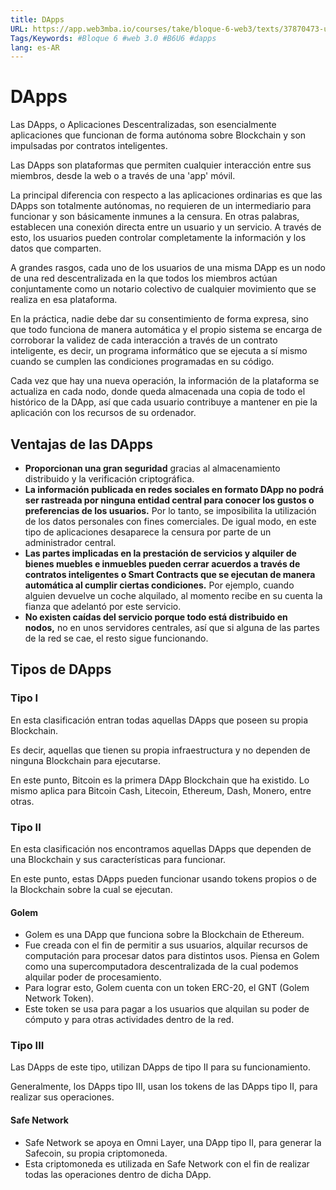 ```yaml
---
title: DApps
URL: https://app.web3mba.io/courses/take/bloque-6-web3/texts/37870473-u6-01-dapps
Tags/Keywords: #Bloque 6 #web 3.0 #B6U6 #dapps
lang: es-AR
---
```

# DApps
Las DApps, o Aplicaciones Descentralizadas, son esencialmente aplicaciones que funcionan de forma autónoma sobre Blockchain y son impulsadas por contratos inteligentes.

Las DApps son plataformas que permiten cualquier interacción entre sus miembros, desde la web o a través de una 'app' móvil.

La principal diferencia con respecto a las aplicaciones ordinarias es que las DApps son totalmente autónomas, no requieren de un intermediario para funcionar y son básicamente inmunes a la censura. En otras palabras, establecen una conexión directa entre un usuario y un servicio. A través de esto, los usuarios pueden controlar completamente la información y los datos que comparten.

A grandes rasgos, cada uno de los usuarios de una misma DApp es un nodo de una red descentralizada en la que todos los miembros actúan conjuntamente como un notario colectivo de cualquier movimiento que se realiza en esa plataforma. 

En la práctica, nadie debe dar su consentimiento de forma expresa, sino que todo funciona de manera automática y el propio sistema se encarga de corroborar la validez de cada interacción a través de un contrato inteligente, es decir, un programa informático que se ejecuta a sí mismo cuando se cumplen las condiciones programadas en su código. 

Cada vez que hay una nueva operación, la información de la plataforma se actualiza en cada nodo, donde queda almacenada una copia de todo el histórico de la DApp, así que cada usuario contribuye a mantener en pie la aplicación con los recursos de su ordenador.

## Ventajas de las DApps
- **Proporcionan una gran seguridad** gracias al almacenamiento distribuido y la verificación criptográfica.
- **La información publicada en redes sociales en formato DApp no podrá ser rastreada por ninguna entidad central para conocer los gustos o preferencias de los usuarios.** Por lo tanto, se imposibilita la utilización de los datos personales con fines comerciales. De igual modo, en este tipo de aplicaciones desaparece la censura por parte de un administrador central.
- **Las partes implicadas en la prestación de servicios y alquiler de bienes muebles e inmuebles pueden cerrar acuerdos a través de contratos inteligentes o Smart Contracts que se ejecutan de manera automática al cumplir ciertas condiciones.** Por ejemplo, cuando alguien devuelve un coche alquilado, al momento recibe en su cuenta la fianza que adelantó por este servicio.
- **No existen caídas del servicio porque todo está distribuido en nodos,** no en unos servidores centrales, así que si alguna de las partes de la red se cae, el resto sigue funcionando.

## Tipos de DApps
### Tipo I
En esta clasificación entran todas aquellas DApps que poseen su propia Blockchain. 

Es decir, aquellas que tienen su propia infraestructura y no dependen de ninguna Blockchain para ejecutarse. 

En este punto, Bitcoin es la primera DApp Blockchain que ha existido. Lo mismo aplica para Bitcoin Cash, Litecoin, Ethereum, Dash, Monero, entre otras.

### Tipo II
En esta clasificación nos encontramos aquellas DApps que dependen de una Blockchain y sus características para funcionar. 

En este punto, estas DApps pueden funcionar usando tokens propios o de la Blockchain sobre la cual se ejecutan. 

#### Golem
- Golem es una DApp que funciona sobre la Blockchain de Ethereum. 
- Fue creada con el fin de permitir a sus usuarios, alquilar recursos de computación para procesar datos para distintos usos. Piensa en Golem como una supercomputadora descentralizada de la cual podemos alquilar poder de procesamiento. 
- Para lograr esto, Golem cuenta con un token ERC-20, el GNT (Golem Network Token). 
- Este token se usa para pagar a los usuarios que alquilan su poder de cómputo y para otras actividades dentro de la red.

### Tipo III
Las DApps de este tipo, utilizan DApps de tipo II para su funcionamiento. 

Generalmente, los DApps tipo III, usan los tokens de las DApps tipo II, para realizar sus operaciones. 

#### Safe Network 
- Safe Network se apoya en Omni Layer, una DApp tipo II, para generar la Safecoin, su propia criptomoneda. 
- Esta criptomoneda es utilizada en Safe Network con el fin de realizar todas las operaciones dentro de dicha DApp.